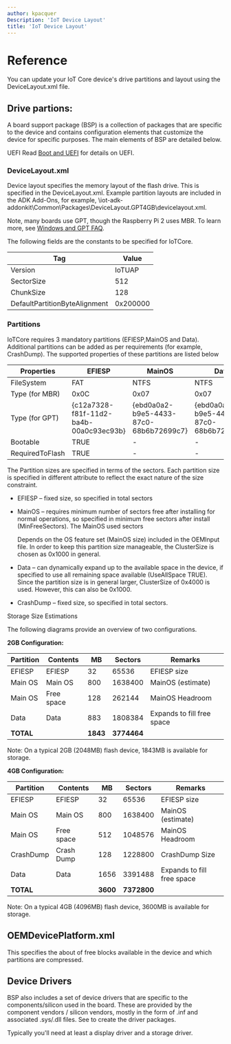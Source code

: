 ```yaml
---
author: kpacquer
Description: 'IoT Device Layout'
title: 'IoT Device Layout'
---
```


# Reference

You can update your IoT Core device's drive partitions and layout using the DeviceLayout.xml file.

## Drive partions:
A board support package (BSP) is a collection of packages that are specific to the device and contains configuration elements that customize the device for specific purposes. The main elements of BSP are detailed below. 

UEFI Read [Boot and UEFI](https://msdn.microsoft.com/windows/hardware/drivers/bringup/boot-and-uefi) for details on UEFI.  

### DeviceLayout.xml 

Device layout specifies the memory layout of the flash drive. This is specified in the DeviceLayout.xml. 
Example partition layouts are included in the ADK Add-Ons, for example, \iot-adk-addonkit\Common\Packages\DeviceLayout.GPT4GB\devicelayout.xml.

Note, many boards use GPT, though the Raspberry Pi 2 uses MBR. To learn more, see [Windows and GPT FAQ](https://msdn.microsoft.com/en-us/library/windows/hardware/dn640535(v=vs.85).aspx).

The following fields are the constants to be specified for IoTCore. 

| Tag                           | Value    |
|-------------------------------|----------|
| Version                       | IoTUAP   |
| SectorSize                    | 512      |
| ChunkSize                     | 128      |
| DefaultPartitionByteAlignment | 0x200000 |

### Partitions 

IoTCore requires 3 mandatory partitions (EFIESP,MainOS and Data). Additional partitions can be added as per requirements (for example, CrashDump). The supported properties of these partitions are listed below 

| Properties      | EFIESP                                 | MainOS                                 | Data                                   | CrashDump                              |
|-----------------|----------------------------------------|----------------------------------------|----------------------------------------|------------------------------------------|
| FileSystem      | FAT                                    | NTFS                                   | NTFS                                   | FAT32                                  |
| Type (for MBR)  | 0x0C                                   | 0x07                                   | 0x07                                   | 0x0C                                   |
| Type (for GPT)  | {c12a7328-f81f-11d2-ba4b-00a0c93ec93b} | {ebd0a0a2-b9e5-4433-87c0-68b6b72699c7} | {ebd0a0a2-b9e5-4433-87c0-68b6b72699c7} | {ebd0a0a2-b9e5-4433-87c0-68b6b72699c7} |
| Bootable        | TRUE                                   | -                                      | -                                      | -                                      |
| RequiredToFlash | TRUE                                   | -                                      | -                                      | -                                      |

 

The Partition sizes are specified in terms of the sectors. Each partition size is specified in different attribute to reflect the exact nature of the size constraint. 

* EFIESP – fixed size, so specified in total sectors 

* MainOS – requires minimum number of sectors free after installing for normal operations, so specified in minimum free sectors after install (MinFreeSectors). The MainOS used sectors 

  Depends on the OS feature set (MainOS size) included in the OEMInput file. In order to keep this partition size manageable, the ClusterSize is chosen as 0x1000 in general. 

* Data – can dynamically expand up to the available space in the device, if specified to use all remaining space available (UseAllSpace TRUE). Since the partition size is in general larger, ClusterSize of 0x4000 is used. However, this can also be 0x1000.  

* CrashDump – fixed size, so specified in total sectors. 

Storage Size Estimations 

The following diagrams provide an overview of two configurations. 

**2GB Configuration:**

|Partition    |Contents   |MB   |Sectors |Remarks                    |
|-------------|-----------|-----|--------|---------------------------|
|EFIESP       |EFIESP     |32   |65536   |EFIESP size                |
|Main OS      |Main OS    |800  |1638400 |MainOS (estimate)          |
|Main OS      |Free space |128  |262144  |MainOS Headroom            |
|Data         |Data       |883  |1808384 |Expands to fill free space |
|**TOTAL**        |           |**1843** |**3774464** |                           |

Note: On a typical 2GB (2048MB) flash device, 1843MB is available for storage.

**4GB Configuration:**

|Partition    |Contents   |MB   |Sectors |Remarks                    |
|-------------|-----------|-----|--------|---------------------------|
|EFIESP       |EFIESP     |32   |65536   |EFIESP size                |
|Main OS      |Main OS    |800  |1638400 |MainOS (estimate)          |
|Main OS      |Free space |512  |1048576 |MainOS Headroom            |
|CrashDump    |Crash Dump |128  |1228800 |CrashDump Size             |
|Data         |Data       |1656 |3391488 |Expands to fill free space |
|**TOTAL**        |           |**3600** |**7372800** |                           |

Note: On a typical 4GB (4096MB) flash device, 3600MB is available for storage.

## OEMDevicePlatform.xml 

This specifies the about of free blocks available in the device and which partitions are compressed. 

## Device Drivers 

BSP also includes a set of device drivers that are specific to the components/silicon used in the board. These are provided by the component vendors / silicon vendors, mostly in the form of .inf and associated .sys/.dll files. See <link> to create the driver packages.  

Typically you'll need at least a display driver and a storage driver.




